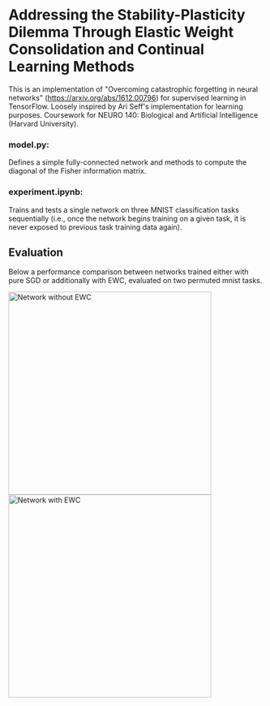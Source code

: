 # Addressing the Stability-Plasticity Dilemma Through Elastic Weight Consolidation and Continual Learning Methods

This is an implementation of "Overcoming catastrophic forgetting in neural networks" (https://arxiv.org/abs/1612.00796) for supervised learning in TensorFlow. Loosely inspired by Ari Seff's implementation for learning purposes. Coursework for NEURO 140: Biological and Artificial Intelligence (Harvard University).

### model.py: 
  Defines a simple fully-connected network and methods to compute the diagonal of the Fisher information matrix.

### experiment.ipynb:
  Trains and tests a single network on three MNIST classification tasks sequentially (i.e., once the network begins training on a given task, it is never exposed     to previous task training data again).

## Evaluation
Below a performance comparison between networks trained either with pure SGD or additionally with EWC, evaluated on two permuted mnist tasks. 

<img src="performance_sgd.png" alt="Network without EWC" width="400"/> <img src="performance_ewc.png" alt="Network with EWC" width="400"/>
<!-- ![Network without EWC](performance_sgd.png =100x)    
![Network with EWC](performance_ewc.png =100x) -->
